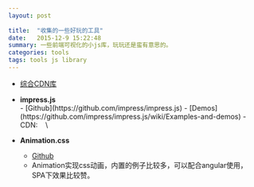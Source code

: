 ```yaml
---
layout: post 
  
title:  "收集的一些好玩的工具"
date:   2015-12-9 15:22:48
summary: 一些前端可视化的小js库，玩玩还是蛮有意思的。
categories: tools
tags: tools js library
---
```


- [综合CDN库](http://www.bootcdn.cn/)
- <div id="span" class="red"><strong>impress.js</strong></div>
	- [Github](https://github.com/impress/impress.js)
	- [Demos](https://github.com/impress/impress.js/wiki/Examples-and-demos)
	- CDN:&nbsp;&nbsp;&nbsp; \<script src="//cdn.bootcss.com/impress.js/0.5.3/impress.js"></script>

- <span class="red"><strong>Animation.css</strong></span>
    - [Github](http://daneden.github.io/animate.css/)
    - Animation实现css动画，内置的例子比较多，可以配合angular使用，SPA下效果比较赞。
